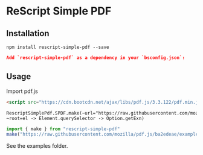 # ReScript Simple PDF


## Installation

```ssh
npm install rescript-simple-pdf --save
```

```json
Add `rescript-simple-pdf` as a dependency in your `bsconfig.json`:
```

## Usage

Import pdf.js

```html
<script src="https://cdn.bootcdn.net/ajax/libs/pdf.js/3.3.122/pdf.min.js"></script>
```


```rescript
RescriptSimplePdf.SPDF.make(~url="https://raw.githubusercontent.com/mozilla/pdf.js/ba2edeae/examples/learning/helloworld.pdf", ~root=el -> Element.querySelector -> Option.getExn)
```

```javascript
import { make } from "rescript-simple-pdf"
make("https://raw.githubusercontent.com/mozilla/pdf.js/ba2edeae/examples/learning/helloworld.pdf", document.getElementById("root"))
```

See the examples folder.